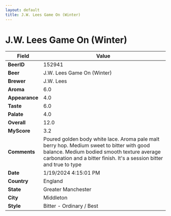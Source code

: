 ```yaml
---
layout: default
title: J.W. Lees Game On (Winter)
---
```


# J.W. Lees Game On (Winter)

| Field         | Value     |
|---------------|-----------|
| **BeerID** | 152941 |
| **Beer** | J.W. Lees Game On (Winter) |
| **Brewer** | J.W. Lees |
| **Aroma** | 6.0 |
| **Appearance** | 4.0 |
| **Taste** | 6.0 |
| **Palate** | 4.0 |
| **Overall** | 12.0 |
| **MyScore** | 3.2 |
| **Comments** | Poured golden body white lace. Aroma pale malt berry hop. Medium sweet to bitter with good balance. Medium bodied smooth texture average carbonation and a bitter finish. It's a session bitter and true to type  |
| **Date** | 1/19/2024 4:15:01 PM |
| **Country** | England |
| **State** | Greater Manchester |
| **City** | Middleton |
| **Style** | Bitter - Ordinary / Best |
